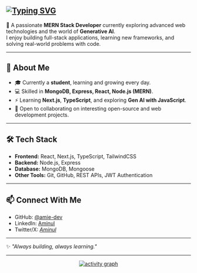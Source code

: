 
<a href="https://git.io/typing-svg"><img src="https://readme-typing-svg.herokuapp.com?font=Arial&weight=100&size=22&letterSpacing=2px&duration=5001&pause=1000&color=F7EC8F&width=440&height=65&lines=%F0%9F%91%8B+Hii%2C+I'm+Aminul%2C+MERN+dev.;%F0%9F%93%9A+Student%2C+learning+new+skills+daily.;%F0%9F%92%BB+MERN+stack+and+full-stack+projects.;%F0%9F%9A%80+Exploring+Next.js%2C+TypeScript%2C+Gen+AI.;%F0%9F%A4%9D+Open+to+learning+and+collaboration." alt="Typing SVG" /></a>
---
🚀 A passionate **MERN Stack Developer** currently exploring advanced web technologies and the world of **Generative AI**.  
I enjoy building full-stack applications, learning new frameworks, and solving real-world problems with code.  

---

## 🌟 About Me  
- 🎓 Currently a **student**, learning and growing every day.  
- 💻 Skilled in **MongoDB, Express, React, Node.js (MERN)**.  
- ⚡ Learning **Next.js**, **TypeScript**, and exploring **Gen AI with JavaScript**.  
- 🤝 Open to collaborating on interesting open-source and web development projects.  

---

## 🛠️ Tech Stack  
- **Frontend:** React, Next.js, TypeScript, TailwindCSS  
- **Backend:** Node.js, Express  
- **Database:** MongoDB, Mongoose  
- **Other Tools:** Git, GitHub, REST APIs, JWT Authentication  

---

## 📫 Connect With Me  
- GitHub: [@amie-dev](https://github.com/amie-dev)  
- LinkedIn: [Aminul](https://www.linkedin.com/in/aminul-dev/)
- Twitter/X: *[Aminul](https://x.com/AminulIsla65775)*  

---

✨ *"Always building, always learning."*  

---
<!--
**Amie-dev/amie-dev** is a ✨ _special_ ✨ repository because its `README.md` (this file) appears on your GitHub profile.

Here are some ideas to get you started:

- 🔭 I’m currently working on ...
- 🌱 I’m currently learning ...
- 👯 I’m looking to collaborate on ...
- 🤔 I’m looking for help with ...
- 💬 Ask me about ...
- 📫 How to reach me: ...
- 😄 Pronouns: ...
- ⚡ Fun fact: ...
-->

<div align="center">
    <a href="https://github-readme-activity-graph.vercel.app/graph?username=amie-dev&bg_color=02011e&color=ffffff&line=37ff00&point=ffffff&area=true&hide_border=true">
        <img src="https://github-readme-activity-graph.vercel.app/graph?username=amie-dev&bg_color=02011e&color=ffffff&line=37ff00&point=ffffff&area=true&hide_border=true" alt="activity graph" />
    </a>
</div>
